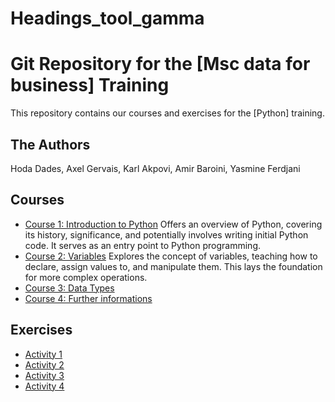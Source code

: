 # Headings_tool_gamma
# Git Repository for the [Msc data for business] Training

This repository contains our courses and exercises for the [Python] training.


## The Authors

Hoda Dades,
Axel Gervais,
Karl Akpovi,
Amir Baroini,
Yasmine Ferdjani

## Courses

* [Course 1: Introduction to Python](Courses/Course_1.ipynb)
  Offers an overview of Python, covering its history, significance, and potentially involves writing initial Python code. It serves as an entry point to Python programming.
* [Course 2: Variables](Courses/course2.ipynb)
  Explores the concept of variables, teaching how to declare, assign values to, and manipulate them. This lays the foundation for more complex operations.
* [Course 3: Data Types](Courses/Course_3.ipynb)
* [Course 4: Further informations](Courses/course_4.ipynb)

## Exercises

* [Activity 1](Activity/activity_1.py)
* [Activity 2](Activity/activity_2.py)
* [Activity 3](Activity/Activity_3.ipynb)
* [Activity 4](Activity/Activity_4.ipynb)
